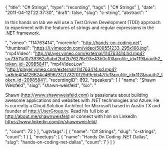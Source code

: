 {
  "title": "C# Strings",
  "type": "recording",
  "tags": [
    "C# Strings"
  ],
  "date": "2011-04-12T22:37:30",
  "draft": false,
  "slug": "c-string",
  "abstract": "<p>In this hands on lab we will use a Test Driven Development (TDD) approach to experiment with the features of strings and regular expressions in the .NET framework.</p>",
  "vimeo": "114763414",
  "moreinfo": "http://hands-on-coding.net",
  "thumbnail": "https://i.vimeocdn.com/video/500551233_295x166.jpg",
  "mp4Video": "http://player.vimeo.com/external/114763414.hd.mp4?s=73511a10739362a9abd2bd2b76276c93e43b0cf0&profile_id=119&oauth2_token_id=20985841",
  "mp4VideoLow": "http://player.vimeo.com/external/114763414.sd.mp4?s=8de404126624c469673f2f732f0f29d9ebb470c1&profile_id=112&oauth2_token_id=20985841",
  "recordingID": 692,
  "speakers": [
    {
      "name": "Shawn Weisfeld",
      "slug": "shawn-weisfeld",
      "bio": "<p>Shawn (http://www.shawnweisfeld.com) is passionate about building awesome applications and websites with .NET technologies and Azure. He is currently a Cloud Solution Architect for Microsoft based in Austin TX and founder of http://UserGroup.tv. Read his full bio at http://about.me/shawnweisfeld or connect with him on LinkedIn https://www.linkedin.com/in/shawnweisfeld/</p>",
      "count": 72
    }
  ],
  "ugtvtags": [
    {
      "name": "C# Strings",
      "slug": "c-strings",
      "count": 1
    }
  ],
  "meetups": [
    {
      "name": "Hands On Coding .NET Dallas",
      "slug": "hands-on-coding-net-dallas",
      "count": 7
    }
  ]
}